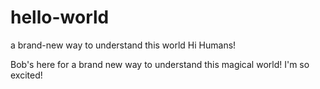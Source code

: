 # hello-world
a brand-new way to understand this world
Hi Humans!

Bob's here for a brand new way to understand this magical world!
I'm so excited!
